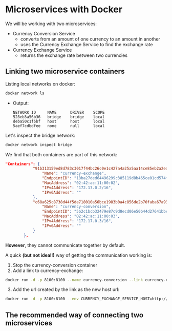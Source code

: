 # Microservices with Docker

We will be working with two microservices:
- Currency Conversion Service
    - converts from an amount of one currency to an amount in another
    - uses the Currency Exchange Service to find the exchange rate
- Currency Exchange Service
    - returns the exchange rate between two currencies

## Linking two microservice containers

Listing local networks on docker:
```sh
docker network ls
```

-  Output:

    ```
    NETWORK ID     NAME      DRIVER    SCOPE
    528eb3a56b36   bridge    bridge    local
    deba50c1f5bf   host      host      local
    5aef7cdbdfee   none      null      local
    ```

Let's inspect the bridge network:

```sh
docker network inspect bridge
```

We find that both containers are part of this network:
```json
"Containers": {
            "91b313159ed8d783c3017f44bc26c0e1c427a4a25a5aa14ce85eb2a2eacb7b52": {
                "Name": "currency-exchange",
                "EndpointID": "18ba27ded64496299c385119d8b465ce01cd574f7af9355a0b2583ba1c8c751b",
                "MacAddress": "02:42:ac:11:00:02",
                "IPv4Address": "172.17.0.2/16",
                "IPv6Address": ""
            },
            "c68a625c8738d44f5de718010a56bce1983b0a4c856de2b70faba67a9382c9f9": {
                "Name": "currency-conversion",
                "EndpointID": "5b2c1bcb32479e87c9d8ecd06e50b44d27641bbc1c1dbd7c759abdb1a0615ae6",
                "MacAddress": "02:42:ac:11:00:03",
                "IPv4Address": "172.17.0.3/16",
                "IPv6Address": ""
            }
        },
```

**However**, they cannot communicate together by default.

A quick **(but not ideal!)** way of getting the communication working is:

1. Stop the currency-conversion container
2. Add a link to currency-exchange:
  ```sh
  docker run -d -p 8100:8100 --name currency-conversion --link currency-exchange in28min/currency-conversion:0.0.1-RELEASE
  ```
3. Add the url created by the link as the new host url:
  ```sh
  docker run -d -p 8100:8100 --env CURRENCY_EXCHANGE_SERVICE_HOST=http://currency-exchange --name currency-conversion --link currency-exchange in28min/currency-conversion:0.0.1-RELEASE
  ```

## The recommended way of connecting two microservices

